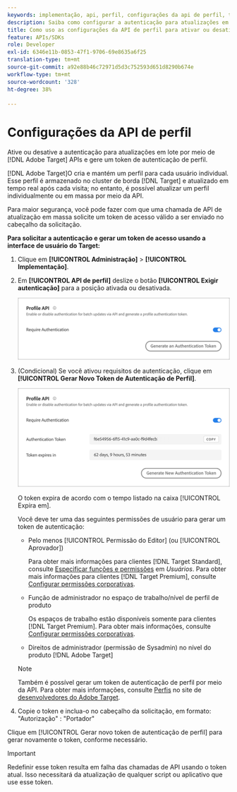 ```yaml
---
keywords: implementação, api, perfil, configurações da api de perfil, token de autenticação
description: Saiba como configurar a autenticação para atualizações em lote por meio de Adobe [!DNL Target] APIs e gerar um token de autenticação de perfil.
title: Como uso as configurações da API de perfil para ativar ou desativar atualizações em lote?
feature: APIs/SDKs
role: Developer
exl-id: 6346e11b-0853-47f1-9706-69e8635a6f25
translation-type: tm+mt
source-git-commit: a92e88b46c72971d5d3c752593d651d8290b674e
workflow-type: tm+mt
source-wordcount: '328'
ht-degree: 38%

---
```


# Configurações da API de perfil

Ative ou desative a autenticação para atualizações em lote por meio de [!DNL Adobe Target] APIs e gere um token de autenticação de perfil.

[!DNL Adobe Target]O cria e mantém um perfil para cada usuário individual. Esse perfil é armazenado no cluster de borda [!DNL Target] e atualizado em tempo real após cada visita; no entanto, é possível atualizar um perfil individualmente ou em massa por meio da API.

Para maior segurança, você pode fazer com que uma chamada de API de atualização em massa solicite um token de acesso válido a ser enviado no cabeçalho da solicitação.

**Para solicitar a autenticação e gerar um token de acesso usando a interface de usuário do Target:**

1. Clique em **[!UICONTROL Administração]** > **[!UICONTROL Implementação]**.
1. Em **[!UICONTROL API de perfil]** deslize o botão **[!UICONTROL Exigir autenticação]** para a posição ativada ou desativada.

   ![](assets/profile_api_settings.png)

1. (Condicional) Se você ativou requisitos de autenticação, clique em **[!UICONTROL Gerar Novo Token de Autenticação de Perfil]**.

   ![](assets/profile_api_settings_2.png)

   O token expira de acordo com o tempo listado na caixa [!UICONTROL Expira em].

   Você deve ter uma das seguintes permissões de usuário para gerar um token de autenticação:

   * Pelo menos [!UICONTROL Permissão do Editor] (ou [!UICONTROL Aprovador])

      Para obter mais informações para clientes [!DNL Target Standard], consulte [Especificar funções e permissões](/help/administrating-target/c-user-management/c-user-management/user-management.md#roles-permissions) em *Usuários*. Para obter mais informações para clientes [!DNL Target Premium], consulte [Configurar permissões corporativas](/help/administrating-target/c-user-management/property-channel/properties-overview.md).

   * Função de administrador no espaço de trabalho/nível de perfil de produto

      Os espaços de trabalho estão disponíveis somente para clientes [!DNL Target Premium]. Para obter mais informações, consulte [Configurar permissões corporativas](/help/administrating-target/c-user-management/property-channel/properties-overview.md).

   * Direitos de administrador (permissão de Sysadmin) no nível do produto [!DNL Adobe Target]
   >[!NOTE]
   >
   >Também é possível gerar um token de autenticação de perfil por meio da API. Para obter mais informações, consulte [Perfis](https://developers.adobetarget.com/api/#profiles) no site de [desenvolvedores do Adobe Target](https://developers.adobetarget.com/).

1. Copie o token e inclua-o no cabeçalho da solicitação, em formato: &quot;Autorização&quot; : &quot;Portador&quot;

Clique em [!UICONTROL Gerar novo token de autenticação de perfil] para gerar novamente o token, conforme necessário.

>[!IMPORTANT]
>
>Redefinir esse token resulta em falha das chamadas de API usando o token atual. Isso necessitará da atualização de qualquer script ou aplicativo que use esse token.
